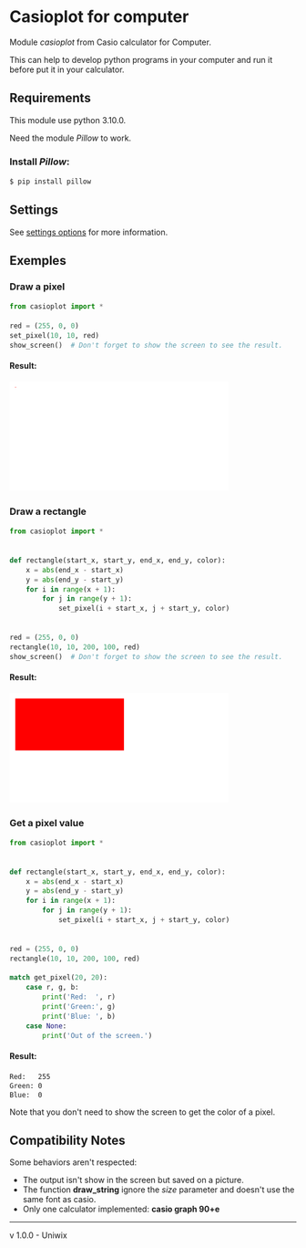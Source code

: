 # Casioplot for computer

Module *casioplot* from Casio calculator for Computer.

This can help to develop python programs in your computer and run it before put it in your calculator.

## Requirements

This module use python 3.10.0.

Need the module *Pillow* to work.

### Install *Pillow*:

```bash
$ pip install pillow
```

## Settings

See [settings options](settings.md) for more information.

## Exemples

### Draw a pixel

```python
from casioplot import *

red = (255, 0, 0)
set_pixel(10, 10, red)
show_screen()  # Don't forget to show the screen to see the result.
```

#### Result:

![pixel](images/pixel.png)

### Draw a rectangle

```python
from casioplot import *


def rectangle(start_x, start_y, end_x, end_y, color):
    x = abs(end_x - start_x)
    y = abs(end_y - start_y)
    for i in range(x + 1):
        for j in range(y + 1):
            set_pixel(i + start_x, j + start_y, color)


red = (255, 0, 0)
rectangle(10, 10, 200, 100, red)
show_screen()  # Don't forget to show the screen to see the result.
```

#### Result:

![rectangle](images/rectangle.png)

### Get a pixel value

```python
from casioplot import *


def rectangle(start_x, start_y, end_x, end_y, color):
    x = abs(end_x - start_x)
    y = abs(end_y - start_y)
    for i in range(x + 1):
        for j in range(y + 1):
            set_pixel(i + start_x, j + start_y, color)


red = (255, 0, 0)
rectangle(10, 10, 200, 100, red)

match get_pixel(20, 20):
    case r, g, b:
        print('Red:  ', r)
        print('Green:', g)
        print('Blue: ', b)
    case None:
        print('Out of the screen.')

```

#### Result:

```
Red:   255
Green: 0
Blue:  0
```

Note that you don't need to show the screen to get the color of a pixel.

## Compatibility Notes

Some behaviors aren't respected:

- The output isn't show in the screen but saved on a picture.
- The function **draw_string** ignore the *size* parameter and doesn't use the same font as casio.
- Only one calculator implemented: **casio graph 90+e**

---------------------------
v 1.0.0 - Uniwix
